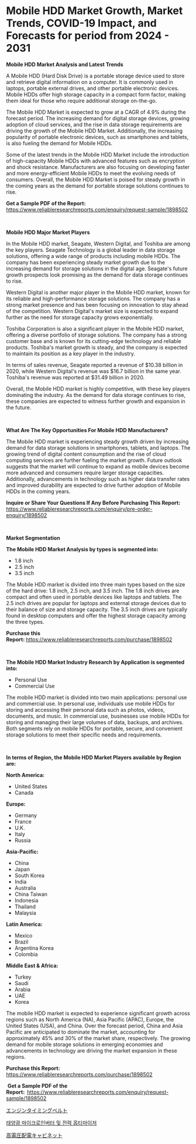 <p><h1>Mobile HDD Market Growth, Market Trends, COVID-19 Impact, and Forecasts for period from 2024 - 2031</h1></p><p><strong>Mobile HDD Market Analysis and Latest Trends</strong></p>
<p><p>A Mobile HDD (Hard Disk Drive) is a portable storage device used to store and retrieve digital information on a computer. It is commonly used in laptops, portable external drives, and other portable electronic devices. Mobile HDDs offer high storage capacity in a compact form factor, making them ideal for those who require additional storage on-the-go.</p><p>The Mobile HDD Market is expected to grow at a CAGR of 4.9% during the forecast period. The increasing demand for digital storage devices, growing adoption of cloud services, and the rise in data storage requirements are driving the growth of the Mobile HDD Market. Additionally, the increasing popularity of portable electronic devices, such as smartphones and tablets, is also fueling the demand for Mobile HDDs.</p><p>Some of the latest trends in the Mobile HDD Market include the introduction of high-capacity Mobile HDDs with advanced features such as encryption and shock resistance. Manufacturers are also focusing on developing faster and more energy-efficient Mobile HDDs to meet the evolving needs of consumers. Overall, the Mobile HDD Market is poised for steady growth in the coming years as the demand for portable storage solutions continues to rise.</p></p>
<p><strong>Get a Sample PDF of the Report:&nbsp;</strong> <a href="https://www.reliableresearchreports.com/enquiry/request-sample/1898502">https://www.reliableresearchreports.com/enquiry/request-sample/1898502</a></p>
<p>&nbsp;</p>
<p><strong>Mobile HDD Major Market Players</strong></p>
<p><p>In the Mobile HDD market, Seagate, Western Digital, and Toshiba are among the key players. Seagate Technology is a global leader in data storage solutions, offering a wide range of products including mobile HDDs. The company has been experiencing steady market growth due to the increasing demand for storage solutions in the digital age. Seagate's future growth prospects look promising as the demand for data storage continues to rise.</p><p>Western Digital is another major player in the Mobile HDD market, known for its reliable and high-performance storage solutions. The company has a strong market presence and has been focusing on innovation to stay ahead of the competition. Western Digital's market size is expected to expand further as the need for storage capacity grows exponentially.</p><p>Toshiba Corporation is also a significant player in the Mobile HDD market, offering a diverse portfolio of storage solutions. The company has a strong customer base and is known for its cutting-edge technology and reliable products. Toshiba's market growth is steady, and the company is expected to maintain its position as a key player in the industry.</p><p>In terms of sales revenue, Seagate reported a revenue of $10.38 billion in 2020, while Western Digital's revenue was $16.7 billion in the same year. Toshiba's revenue was reported at $31.49 billion in 2020.</p><p>Overall, the Mobile HDD market is highly competitive, with these key players dominating the industry. As the demand for data storage continues to rise, these companies are expected to witness further growth and expansion in the future.</p></p>
<p>&nbsp;</p>
<p><strong>What Are The Key Opportunities For Mobile HDD Manufacturers?</strong></p>
<p><p>The Mobile HDD market is experiencing steady growth driven by increasing demand for data storage solutions in smartphones, tablets, and laptops. The growing trend of digital content consumption and the rise of cloud computing services are further fueling the market growth. Future outlook suggests that the market will continue to expand as mobile devices become more advanced and consumers require larger storage capacities. Additionally, advancements in technology such as higher data transfer rates and improved durability are expected to drive further adoption of Mobile HDDs in the coming years.</p></p>
<p><strong>Inquire or Share Your Questions If Any Before Purchasing This Report:</strong> <a href="https://www.reliableresearchreports.com/enquiry/pre-order-enquiry/1898502">https://www.reliableresearchreports.com/enquiry/pre-order-enquiry/1898502</a></p>
<p>&nbsp;</p>
<p><strong>Market Segmentation</strong></p>
<p><strong>The Mobile HDD Market Analysis by types is segmented into:</strong></p>
<p><ul><li>1.8 inch</li><li>2.5 inch</li><li>3.5 inch</li></ul></p>
<p><p>The Mobile HDD market is divided into three main types based on the size of the hard drive: 1.8 inch, 2.5 inch, and 3.5 inch. The 1.8 inch drives are compact and often used in portable devices like laptops and tablets. The 2.5 inch drives are popular for laptops and external storage devices due to their balance of size and storage capacity. The 3.5 inch drives are typically found in desktop computers and offer the highest storage capacity among the three types.</p></p>
<p><strong>Purchase this Report:&nbsp;</strong><a href="https://www.reliableresearchreports.com/purchase/1898502">https://www.reliableresearchreports.com/purchase/1898502</a></p>
<p>&nbsp;</p>
<p><strong>The Mobile HDD Market Industry Research by Application is segmented into:</strong></p>
<p><ul><li>Personal Use</li><li>Commercial Use</li></ul></p>
<p><p>The mobile HDD market is divided into two main applications: personal use and commercial use. In personal use, individuals use mobile HDDs for storing and accessing their personal data such as photos, videos, documents, and music. In commercial use, businesses use mobile HDDs for storing and managing their large volumes of data, backups, and archives. Both segments rely on mobile HDDs for portable, secure, and convenient storage solutions to meet their specific needs and requirements.</p></p>
<p>&nbsp;</p>
<p><strong>In terms of Region, the Mobile HDD Market Players available by Region are:</strong></p>
<p>
    <p> <strong> North America: </strong>
        <ul>
            <li>United States</li>
            <li>Canada</li>
        </ul>
        </p> 
    <p> <strong> Europe: </strong>
        <ul>
            <li>Germany</li>
            <li>France</li>
            <li>U.K.</li>
            <li>Italy</li>
            <li>Russia</li>
        </ul>
        </p> 
    <p> <strong> Asia-Pacific: </strong>
        <ul>
            <li>China</li>
            <li>Japan</li>
            <li>South Korea</li>
            <li>India</li>
            <li>Australia</li>
            <li>China Taiwan</li>
            <li>Indonesia</li>
            <li>Thailand</li>
            <li>Malaysia</li>
        </ul>
        </p> 
    <p> <strong> Latin America: </strong>
        <ul>
            <li>Mexico</li>
            <li>Brazil</li>
            <li>Argentina Korea</li>
            <li>Colombia</li>
        </ul>
        </p> 
    <p> <strong> Middle East & Africa: </strong>
        <ul>
            <li>Turkey</li>
            <li>Saudi</li>
            <li>Arabia</li>
            <li>UAE</li>
            <li>Korea</li>
        </ul>
    </p>
    </p>
<p><p>The mobile HDD market is expected to experience significant growth across regions such as North America (NA), Asia Pacific (APAC), Europe, the United States (USA), and China. Over the forecast period, China and Asia Pacific are anticipated to dominate the market, accounting for approximately 45% and 30% of the market share, respectively. The growing demand for mobile storage solutions in emerging economies and advancements in technology are driving the market expansion in these regions.</p></p>
<p><strong>Purchase this Report: </strong><a href="https://www.reliableresearchreports.com/purchase/1898502">https://www.reliableresearchreports.com/purchase/1898502</a></p>
<p>&nbsp;<strong>Get a Sample PDF of the Report:&nbsp;&nbsp;</strong><a href="https://www.reliableresearchreports.com/enquiry/request-sample/1898502">https://www.reliableresearchreports.com/enquiry/request-sample/1898502</a></p>
<p><strong></strong></p>
<p><p><a href="https://github.com/Calvi3ynJerde867/Market-Research-Report-List-1/blob/main/204564012304.md">エンジンタイミングベルト</a></p><p><a href="https://github.com/RichardLueilwitz787/Market-Research-Report-List-1/blob/main/320589511583.md">태양광 마이크로인버터 및 전력 옵티마이저</a></p><p><a href="https://github.com/JacksonWiza1924/Market-Research-Report-List-1/blob/main/503713812305.md">高電圧配電キャビネット</a></p></p>